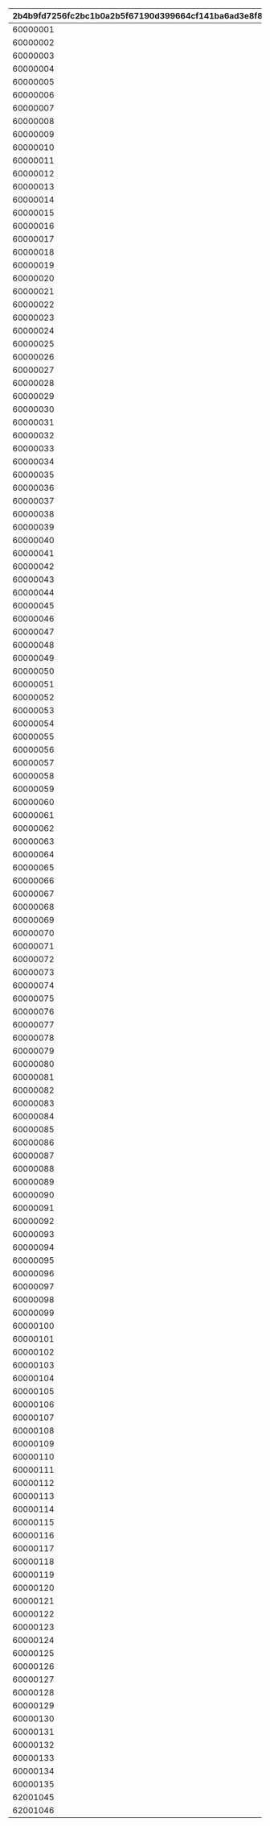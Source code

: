 |2b4b9fd7256fc2bc1b0a2b5f67190d399664cf141ba6ad3e8f87d411f13b665e|6f5541caa2d4a956bf8d9199460b6714e32f62646cf3812f2936f952e320c9ae|bf4c3e02021956a2e9683f53d9c6eb9a72beba5327c7ce37b747a6d747b2cb11|14c497901690a510dd553afd6c409883ab7cf18bb9185b55aef804526a9a51b0|7019ac2ff75da6ae7e1687ef4d37ac4bdeaa9685eb23aab6bb7c58b2e1f5560d|376e87d84da9c68353f2de77a68927337ad59282a2684ecfb97b48fa5489ed35|
| --- | --- | --- | --- | --- | --- |
|60000001|10011001|4|101011|1|6|
|60000002|10011001|4|101071|1|6|
|60000003|10011001|4|101101|1|6|
|60000004|10011001|4|101131|1|7|
|60000005|10011001|4|101161|1|6|
|60000006|10011001|4|101191|1|6|
|60000007|10011001|4|101251|1|7|
|60000008|10011001|4|101281|1|7|
|60000009|10011001|4|101371|1|7|
|60000010|10011001|4|101401|1|7|
|60000011|10011001|4|101431|1|7|
|60000012|10011001|4|101521|1|7|
|60000013|10011001|4|101551|1|7|
|60000014|10011001|4|101581|1|7|
|60000015|10011001|4|101611|1|7|
|60000016|10011002|4|102011|1|2|
|60000017|10011002|4|102013|1|2|
|60000018|10011002|4|102014|1|2|
|60000019|10011002|4|102041|1|2|
|60000020|10011002|4|102071|1|2|
|60000021|10011002|4|102101|1|2|
|60000022|10011002|4|102131|1|2|
|60000023|10011002|4|102162|1|2|
|60000024|10011002|4|102163|1|2|
|60000025|10011002|4|102191|1|2|
|60000026|10011002|4|102192|1|2|
|60000027|10011002|4|102221|1|2|
|60000028|10011002|4|102222|1|2|
|60000029|10011002|4|102251|1|2|
|60000030|10011002|4|102252|1|3|
|60000031|10011002|4|102281|1|3|
|60000032|10011002|4|102461|1|3|
|60000033|10011002|4|102551|1|3|
|60000034|10011002|4|102552|1|3|
|60000035|10011002|4|102581|1|3|
|60000036|10011002|4|102582|1|3|
|60000037|10011002|4|102611|1|3|
|60000038|10011002|4|102612|1|3|
|60000039|10011002|4|122282|1|3|
|60000040|10011002|4|122311|1|3|
|60000041|10011002|4|122312|1|3|
|60000042|10011002|4|122341|1|3|
|60000043|10011002|4|122342|1|3|
|60000044|10011002|4|122371|1|3|
|60000045|10011002|4|122372|1|3|
|60000046|10011002|4|122401|1|3|
|60000047|10011002|4|122431|1|3|
|60000048|10011002|4|122432|1|3|
|60000049|10011002|4|122491|1|3|
|60000050|10011002|4|122493|1|3|
|60000051|10011002|4|122521|1|3|
|60000052|10011002|4|122613|1|3|
|60000053|10011002|4|122614|1|3|
|60000054|10011003|4|113011|1|2|
|60000055|10011003|4|113012|1|2|
|60000056|10011003|4|113013|1|2|
|60000057|10011003|4|113071|1|2|
|60000058|10011003|4|113101|1|2|
|60000059|10011003|4|113131|1|2|
|60000060|10011003|4|113162|1|2|
|60000061|10011003|4|113191|1|2|
|60000062|10011003|4|113221|1|2|
|60000063|10011003|4|113222|1|2|
|60000064|10011003|4|113252|1|2|
|60000065|10011003|4|113283|1|3|
|60000066|10011003|4|113342|1|3|
|60000067|10011003|4|113372|1|3|
|60000068|10011003|4|113401|1|3|
|60000069|10011003|4|113431|1|3|
|60000070|10011003|4|113521|1|3|
|60000071|10011003|4|113522|1|3|
|60000072|10011003|4|113551|1|3|
|60000073|10011003|4|113552|1|3|
|60000074|10011003|4|113553|1|3|
|60000075|10011003|4|113581|1|3|
|60000076|10011003|4|113611|1|3|
|60000077|10011003|4|113614|1|3|
|60000078|10011003|4|123041|1|2|
|60000079|10011003|4|123042|1|2|
|60000080|10011003|4|123072|1|2|
|60000081|10011003|4|123132|1|2|
|60000082|10011003|4|123161|1|2|
|60000083|10011003|4|123192|1|2|
|60000084|10011003|4|123193|1|2|
|60000085|10011003|4|123251|1|2|
|60000086|10011003|4|123281|1|3|
|60000087|10011003|4|123282|1|3|
|60000088|10011003|4|123311|1|3|
|60000089|10011003|4|123341|1|3|
|60000090|10011003|4|123343|1|3|
|60000091|10011003|4|123371|1|3|
|60000092|10011003|4|123432|1|3|
|60000093|10011003|4|123461|1|3|
|60000094|10011003|4|123491|1|3|
|60000095|10011003|4|123582|1|3|
|60000096|10011003|4|123583|1|3|
|60000097|10011003|4|123612|1|3|
|60000098|10011004|4|114011|1|2|
|60000099|10011004|4|114012|1|2|
|60000100|10011004|4|114041|1|2|
|60000101|10011004|4|114072|1|2|
|60000102|10011004|4|114102|1|2|
|60000103|10011004|4|114132|1|2|
|60000104|10011004|4|114162|1|2|
|60000105|10011004|4|114191|1|2|
|60000106|10011004|4|114221|1|2|
|60000107|10011004|4|114222|1|2|
|60000108|10011004|4|114252|1|2|
|60000109|10011004|4|114281|1|3|
|60000110|10011004|4|114282|1|3|
|60000111|10011004|4|114312|1|3|
|60000112|10011004|4|114341|1|3|
|60000113|10011004|4|114371|1|3|
|60000114|10011004|4|114372|1|3|
|60000115|10011004|4|114432|1|3|
|60000116|10011004|4|114461|1|3|
|60000117|10011004|4|114522|1|3|
|60000118|10011004|4|114551|1|3|
|60000119|10011004|4|114581|1|3|
|60000120|10011004|4|114611|1|2|
|60000121|10011004|4|124042|1|2|
|60000122|10011004|4|124071|1|2|
|60000123|10011004|4|124101|1|2|
|60000124|10011004|4|124131|1|2|
|60000125|10011004|4|124161|1|2|
|60000126|10011004|4|124192|1|2|
|60000127|10011004|4|124251|1|2|
|60000128|10011004|4|124311|1|3|
|60000129|10011004|4|124342|1|3|
|60000130|10011004|4|124401|1|3|
|60000131|10011004|4|124431|1|3|
|60000132|10011004|4|124491|1|3|
|60000133|10011004|4|124521|1|3|
|60000134|10012098|2|31012|1|100|
|60000135|10012099|2|31038|1|100|
|62001045|62001045|2|60001|1|100|
|62001046|62001046|2|60002|3|100|